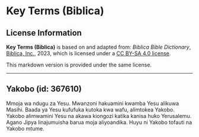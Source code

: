 # Key Terms (Biblica)

## License Information

**Key Terms (Biblica)** is based on and adapted from: _Biblica Bible Dictionary_, [Biblica, Inc.](https://www.biblica.com/), 2023, which is licensed under a [CC BY-SA 4.0 license](https://creativecommons.org/licenses/by-sa/4.0/legalcode.en).

This markdown version is provided under the same license.



--------------------------------

## Yakobo (id: 367610)

Mmoja wa ndugu za Yesu. Mwanzoni hakuamini kwamba Yesu alikuwa Masihi. Baada ya Yesu kufufuka kutoka kwa wafu, alimtokea Yakobo. Yakobo alimwamini Yesu na akawa kiongozi katika kanisa huko Yerusalemu. Agano Jipya linajumuisha barua moja aliyoandika. Huyu ni Yakobo tofauti na Yakobo mtume.


